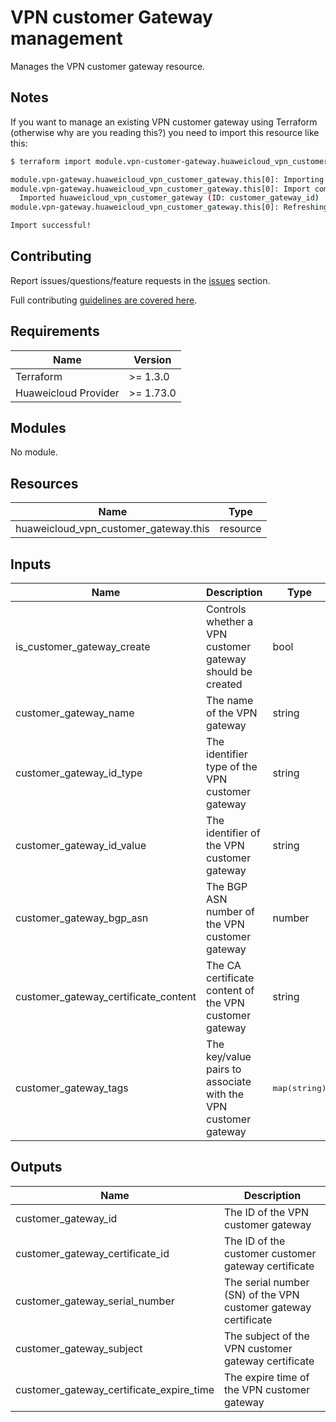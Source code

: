 # VPN customer Gateway management

Manages the VPN customer gateway resource.

## Notes

If you want to manage an existing VPN customer gateway using Terraform (otherwise why are you reading this?) you need
to import this resource like this:

```bash
$ terraform import module.vpn-customer-gateway.huaweicloud_vpn_customer_gateway.this[0] "customer_gateway_id"

module.vpn-gateway.huaweicloud_vpn_customer_gateway.this[0]: Importing from ID "customer_gateway_id"...
module.vpn-gateway.huaweicloud_vpn_customer_gateway.this[0]: Import complete!
  Imported huaweicloud_vpn_customer_gateway (ID: customer_gateway_id)
module.vpn-gateway.huaweicloud_vpn_customer_gateway.this[0]: Refreshing state... (ID: customer_gateway_id)

Import successful!
```

## Contributing

Report issues/questions/feature requests in the [issues](https://github.com/terraform-huaweicloud-modules/terraform-huaweicloud-vpn/issues/new)
section.

Full contributing [guidelines are covered here](../../github/how_to_contribute.md).

## Requirements

| Name | Version |
|------|---------|
| Terraform | >= 1.3.0 |
| Huaweicloud Provider | >= 1.73.0 |

## Modules

No module.

## Resources

| Name | Type |
|------|------|
| huaweicloud_vpn_customer_gateway.this | resource |

## Inputs

<!-- markdownlint-disable MD013 -->
| Name | Description | Type | Default | Required |
|------|-------------|------|:-------:|:--------:|
| is_customer_gateway_create | Controls whether a VPN customer gateway should be created | bool | true | N |
| customer_gateway_name | The name of the VPN gateway | string | "" | Y (Unless is_customer_gateway_create is specified as false) |
| customer_gateway_id_type | The identifier type of the VPN customer gateway | string | "ip" | Y |
| customer_gateway_id_value | The identifier of the VPN customer gateway | string | "" | Y (Unless is_customer_gateway_create is specified as false) |
| customer_gateway_bgp_asn | The BGP ASN number of the VPN customer gateway | number | null | N |
| customer_gateway_certificate_content | The CA certificate content of the VPN customer gateway | string | "" | N |
| customer_gateway_tags | The key/value pairs to associate with the VPN customer gateway | <pre>map(string)</pre> | <pre>{}</pre> | N |
<!-- markdownlint-enable MD013 -->

## Outputs

| Name | Description |
|------|-------------|
| customer_gateway_id | The ID of the VPN customer gateway |
| customer_gateway_certificate_id | The ID of the customer customer gateway certificate |
| customer_gateway_serial_number | The serial number (SN) of the VPN customer gateway certificate |
| customer_gateway_subject | The subject of the VPN customer gateway certificate |
| customer_gateway_certificate_expire_time | The expire time of the VPN customer gateway |
